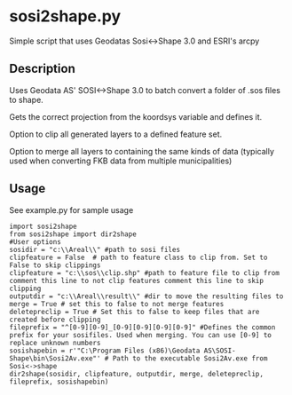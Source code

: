 sosi2shape.py
=============

Simple script that uses Geodatas Sosi&lt;->Shape 3.0 and ESRI's arcpy

Description
-----------
Uses Geodata AS' SOSI<->Shape 3.0 to batch convert a folder of .sos files to shape.

Gets the correct projection from the koordsys variable and defines it.

Option to clip all generated layers to a defined feature set.

Option to merge all layers to containing the same kinds of data (typically used when converting FKB data from multiple municipalities)

Usage
-----
See example.py for sample usage

    import sosi2shape
    from sosi2shape import dir2shape
    #User options
    sosidir = "c:\\Areal\\" #path to sosi files
    clipfeature = False  # path to feature class to clip from. Set to False to skip clippings
    clipfeature = "c:\\sos\\clip.shp" #path to feature file to clip from comment this line to not clip features comment this line to skip clipping
    outputdir = "c:\\Areal\\result\\" #dir to move the resulting files to
    merge = True # set this to false to not merge features
    deletepreclip = True # Set this to false to keep files that are created before clipping
    fileprefix = "^[0-9][0-9]_[0-9][0-9][0-9][0-9]" #Defines the common prefix for your sosifiles. Used when merging. You can use [0-9] to replace unknown numbers
    sosishapebin = r'"C:\Program Files (x86)\Geodata AS\SOSI-Shape\bin\Sosi2Av.exe"' # Path to the executable Sosi2Av.exe from Sosi<->shape
    dir2shape(sosidir, clipfeature, outputdir, merge, deletepreclip, fileprefix, sosishapebin)
